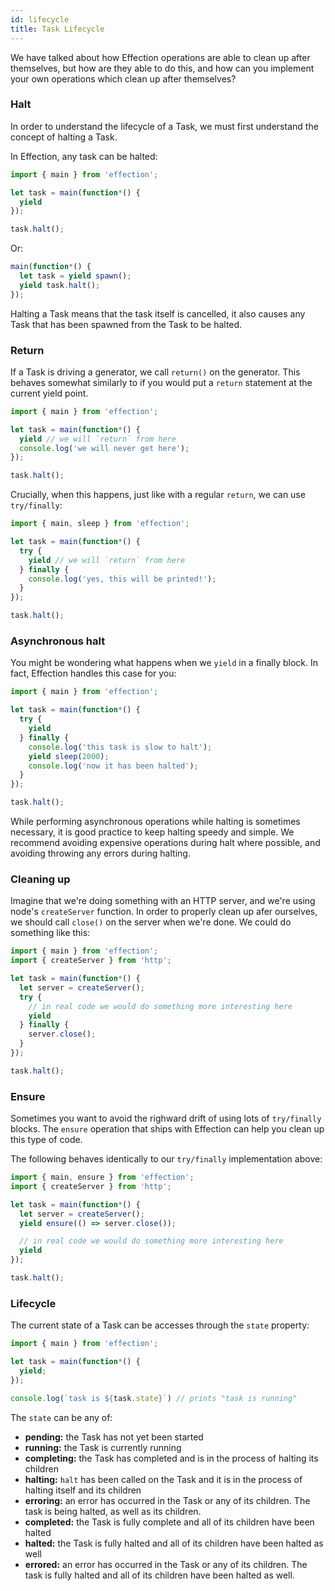 ```yaml
---
id: lifecycle
title: Task Lifecycle
---
```


We have talked about how Effection operations are able to clean up after
themselves, but how are they able to do this, and how can you implement your
own operations which clean up after themselves?

### Halt

In order to understand the lifecycle of a Task, we must first understand the
concept of halting a Task.

In Effection, any task can be halted:

``` javascript
import { main } from 'effection';

let task = main(function*() {
  yield
});

task.halt();
```

Or:

``` javascript
main(function*() {
  let task = yield spawn();
  yield task.halt();
});
```

Halting a Task means that the task itself is cancelled, it also causes any Task
that has been spawned from the Task to be halted.

### Return

If a Task is driving a generator, we call `return()` on the generator. This behaves
somewhat similarly to if you would put a `return` statement at the current yield point.

``` javascript
import { main } from 'effection';

let task = main(function*() {
  yield // we will `return` from here
  console.log('we will never get here');
});

task.halt();
```

Crucially, when this happens, just like with a regular `return`, we can use `try/finally`:

``` javascript
import { main, sleep } from 'effection';

let task = main(function*() {
  try {
    yield // we will `return` from here
  } finally {
    console.log('yes, this will be printed!');
  }
});

task.halt();
```

### Asynchronous halt

You might be wondering what happens when we `yield` in a finally block. In
fact, Effection handles this case for you:

``` javascript
import { main } from 'effection';

let task = main(function*() {
  try {
    yield
  } finally {
    console.log('this task is slow to halt');
    yield sleep(2000);
    console.log('now it has been halted');
  }
});

task.halt();
```

While performing asynchronous operations while halting is sometimes necessary,
it is good practice to keep halting speedy and simple. We recommend avoiding
expensive operations during halt where possible, and avoiding throwing any
errors during halting.

### Cleaning up

Imagine that we're doing something with an HTTP server, and we're using node's
`createServer` function. In order to properly clean up afer ourselves, we
should call `close()` on the server when we're done. We could do something like
this:

``` javascript
import { main } from 'effection';
import { createServer } from 'http';

let task = main(function*() {
  let server = createServer();
  try {
    // in real code we would do something more interesting here
    yield
  } finally {
    server.close();
  }
});

task.halt();
```

### Ensure

Sometimes you want to avoid the righward drift of using lots of `try/finally` blocks.
The `ensure` operation that ships with Effection can help you clean up this type of code.

The following behaves identically to our `try/finally` implementation above:

``` javascript
import { main, ensure } from 'effection';
import { createServer } from 'http';

let task = main(function*() {
  let server = createServer();
  yield ensure(() => server.close());

  // in real code we would do something more interesting here
  yield
});

task.halt();
```


### Lifecycle

The current state of a Task can be accesses through the `state` property:

``` javascript
import { main } from 'effection';

let task = main(function*() {
  yield;
});

console.log(`task is ${task.state}`) // prints "task is running"
```

The `state` can be any of:

- **pending:** the Task has not yet been started
- **running:** the Task is currently running
- **completing:** the Task has completed and is in the process of halting its children
- **halting:** `halt` has been called on the Task and it is in the process of halting itself and its children
- **erroring:** an error has occurred in the Task or any of its children. The task is being halted, as well as its children.
- **completed:** the Task is fully complete and all of its children have been halted
- **halted:** the Task is fully halted and all of its children have been halted as well
- **errored:** an error has occurred in the Task or any of its children. The task is fully halted and all of its children have been halted as well.
